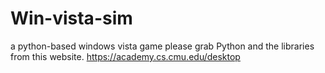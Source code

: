 # Win-vista-sim
a python-based windows vista game
please grab Python and the libraries from this website.  https://academy.cs.cmu.edu/desktop

